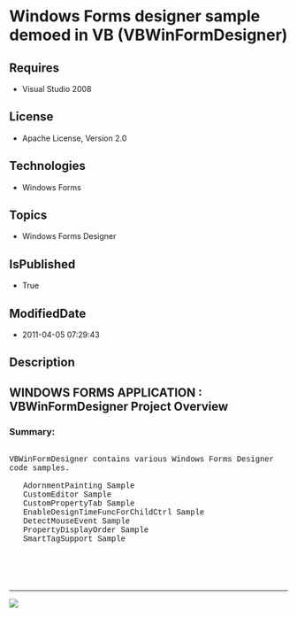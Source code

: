 # Windows Forms designer sample demoed in VB (VBWinFormDesigner)
## Requires
* Visual Studio 2008
## License
* Apache License, Version 2.0
## Technologies
* Windows Forms
## Topics
* Windows Forms Designer
## IsPublished
* True
## ModifiedDate
* 2011-04-05 07:29:43
## Description

<p style="font-family:Courier New"></p>
<h2>WINDOWS FORMS APPLICATION : VBWinFormDesigner Project Overview</h2>
<p style="font-family:Courier New"></p>
<h3>Summary:</h3>
<p style="font-family:Courier New"><br>
VBWinFormDesigner contains various Windows Forms Designer code samples.<br>
<br>
&nbsp; &nbsp;AdornmentPainting Sample<br>
&nbsp; &nbsp;CustomEditor Sample<br>
&nbsp; &nbsp;CustomPropertyTab Sample<br>
&nbsp; &nbsp;EnableDesignTimeFuncForChildCtrl Sample<br>
&nbsp; &nbsp;DetectMouseEvent Sample<br>
&nbsp; &nbsp;PropertyDisplayOrder Sample<br>
&nbsp; &nbsp;SmartTagSupport Sample<br>
<br>
</p>
<h3></h3>
<p style="font-family:Courier New"><br>
<br>
</p>
<hr>
<div><a href="http://go.microsoft.com/?linkid=9759640" style="margin-top:3px"><img src="http://bit.ly/onecodelogo">
</a></div>
